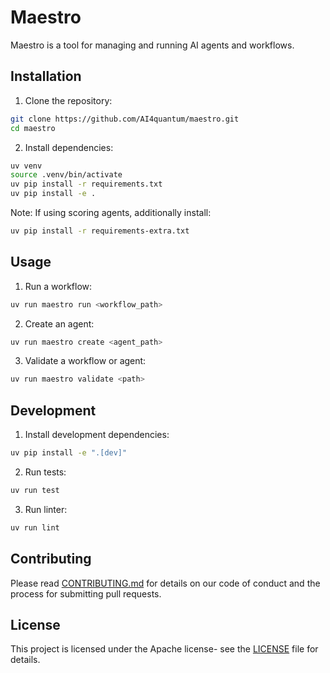 # Maestro

Maestro is a tool for managing and running AI agents and workflows.

## Installation

1. Clone the repository:
```bash
git clone https://github.com/AI4quantum/maestro.git
cd maestro
```

2. Install dependencies:
```bash
uv venv
source .venv/bin/activate
uv pip install -r requirements.txt
uv pip install -e .
```

Note: If using scoring agents, additionally install:
```bash
uv pip install -r requirements-extra.txt
```

## Usage

1. Run a workflow:
```bash
uv run maestro run <workflow_path>
```

2. Create an agent:
```bash
uv run maestro create <agent_path>
```

3. Validate a workflow or agent:
```bash
uv run maestro validate <path>
```

## Development

1. Install development dependencies:
```bash
uv pip install -e ".[dev]"
```

2. Run tests:
```bash
uv run test
```

3. Run linter:
```bash
uv run lint
```

## Contributing

Please read [CONTRIBUTING.md](CONTRIBUTING.md) for details on our code of conduct and the process for submitting pull requests.

## License

This project is licensed under the Apache license- see the [LICENSE](LICENSE) file for details.
